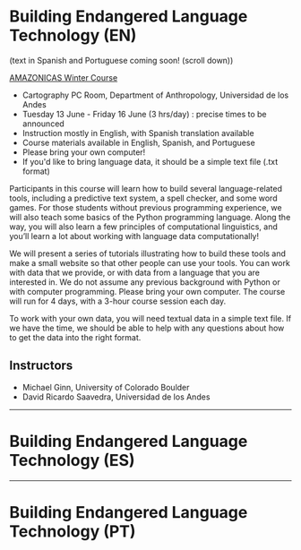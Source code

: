 # Building Endangered Language Technology (EN)
 (text in Spanish and Portuguese coming soon! (scroll down))
 
 
<a href="https://www.amazonicas.org/mainconferences.php">AMAZONICAS Winter Course</a>
* Cartography PC Room, Department of Anthropology, Universidad de los Andes
* Tuesday 13 June - Friday 16 June (3 hrs/day) : precise times to be announced
* Instruction mostly in English, with Spanish translation available
* Course materials available in English, Spanish, and Portuguese
* Please bring your own computer!
* If you'd like to bring language data, it should be a simple text file (.txt format)

Participants in this course will learn how to build several language-related tools, including a predictive text system, a spell checker, and some word games. For those students without previous programming experience, we will also teach some basics of the Python programming language. Along the way, you will also learn a few principles of computational linguistics, and you’ll learn a lot about working with language data computationally!

We will present a series of tutorials illustrating how to build these tools and make a small website so that other people can use your tools. You can work with data that we provide, or with data from a language that you are interested in. We do not assume any previous background with Python or with computer programming. Please bring your own computer. The course will run for 4 days, with a 3-hour course session each day.

To work with your own data, you will need textual data in a simple text file. If we have the time, we should be able to help with any questions about how to get the data into the right format.

## Instructors
* Michael Ginn, University of Colorado Boulder
* David Ricardo Saavedra, Universidad de los Andes

--------------------------------------------------------------------------------------

# Building Endangered Language Technology (ES)

--------------------------------------------------------------------------------------

# Building Endangered Language Technology (PT)
